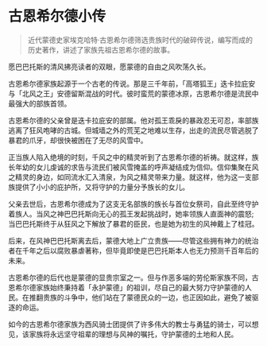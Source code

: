 # 古恩希尔德小传

> 近代蒙德史家埃克哈特·古恩希尔德筛选贵族时代的破碎传说，编写而成的历史著作，讲述了家族先祖古恩希尔德的故事。 

愿巴巴托斯的清风拂亮读者的双眼，愿蒙德的自由之风吹荡久长。

古恩希尔德家族起源于一个古老的传说。那是三千年前，「高塔狐王」迭卡拉庇安与「北风之王」安德留斯混战的时代。彼时蛮荒的蒙德冰原，古恩希尔德是流民中最强大的部族首领。

古恩希尔德的父亲曾是迭卡拉庇安的部属。他对孤王乖戾的暴政忍无可忍，率部族逃离了狂风咆哮的古城。但城墙之外的荒芜之地难以生存，出走的流民尽管逃脱了暴君的爪牙，却很快被困在了无尽的风雪中。

正当族人陷入绝境的时刻，千风之中的精灵听到了古恩希尔德的祈祷。就这样，族长年幼的女儿虔诚的求告与流民们被风雪掩盖的呼声凝结成为信仰。信仰集聚在风之精灵的身边，如同流水汇入清泉，为风之精灵带来力量。就这样，他为这一支部族提供了小小的庇护所，又将守护的力量分予族长的女儿。

父亲去世后，古恩希尔德成为了这支无名部族的族长与首位女祭司，自此至终守护着族人。当风之神巴巴托斯向无心的孤王发起挑战时，她率领族人直面神的震怒;当巴巴托斯终于从狂风之下解放了暴君的臣民，也是她为初生的风神戴上了桂冠。

后来，在风神巴巴托斯离去后，蒙德大地上广立贵族——尽管这些拥有神力的统治者在千年之后以腐败暴虐著称，但毕竟即使是巴巴托斯本人也无力预测千百年后的未来。

古恩希尔德的后代也是蒙德的显贵宗室之一。但与作恶多端的劳伦斯家族不同，古恩希尔德家族始终秉持着「永护蒙德」的祖训，尽自己的最大努力守护蒙德的人民。在推翻贵族的斗争中，他们站在了蒙德民众的一边，也正因如此，避免了被驱逐的命运。

如今的古恩希尔德家族为西风骑士团提供了许多伟大的教士与勇猛的骑士，可以想见，该家族将永远坚守祖辈的理想与风神的嘱托，守护蒙德的土地和人民。